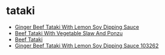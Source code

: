 # tataki

 * [Ginger Beef Tataki With Lemon Soy Dipping Sauce](../../index/g/ginger-beef-tataki-with-lemon-soy-dipping-sauce-103262.json)
 * [Beef Tataki With Vegetable Slaw And Ponzu](../../index/b/beef-tataki-with-vegetable-slaw-and-ponzu.json)
 * [Beef Tataki](../../index/b/beef-tataki.json)
 * [Ginger Beef Tataki With Lemon Soy Dipping Sauce 103262](../../index/g/ginger-beef-tataki-with-lemon-soy-dipping-sauce-103262.json)
